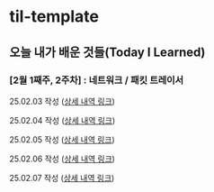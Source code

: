 # til-template

## 오늘 내가 배운 것들(Today I Learned)

### [2월 1째주, 2주차] : 네트워크 / 패킷 트레이서

25.02.03 작성 ([상세 내역 링크](https://github.com/Mason-P-ark/jett.park-til/blob/main/Feb/2025-02-03))

25.02.04 작성 ([상세 내역 링크](https://github.com/Mason-P-ark/jett.park-til/blob/main/Feb/2025-02-04)) 

25.02.05 작성 ([상세 내역 링크](https://github.com/Mason-P-ark/jett.park-til/blob/main/Feb/2025-02-05))

25.02.06 작성 ([상세 내역 링크](https://github.com/Mason-P-ark/jett.park-til/blob/main/Feb/2025-02-06))

25.02.07 작성 ([상세 내역 링크](https://github.com/Mason-P-ark/jett.park-til/blob/main/Feb/2025-02-07))
